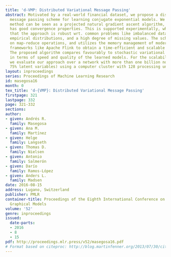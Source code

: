 ```yaml
---
title: 'd-VMP: Distributed Variational Message Passing'
abstract: Motivated by a real-world financial dataset, we propose a distributed variational
  message passing scheme for learning conjugate exponential models. We show that the
  method can be seen as a projected natural gradient ascent algorithm, and it therefore
  has good convergence properties. This is supported experimentally, where we show
  that the approach is robust wrt. common problems like imbalanced data, heavy-tailed
  empirical distributions, and a high degree of missing values. The scheme is based
  on map-reduce operations, and utilizes the memory management of modern big data
  frameworks like Apache Flink to obtain a time-efficient and scalable implementation.
  The proposed algorithm compares favourably to stochastic variational inference both
  in terms of speed and quality of the learned models. For the scalability analysis,
  we evaluate our approach over a network with more than one billion nodes (and approx.
  75% latent variables) using a computer cluster with 128 processing units.
layout: inproceedings
series: Proceedings of Machine Learning Research
id: masegosa16
month: 0
tex_title: 'd-{VMP}: Distributed Variational Message Passing'
firstpage: 321
lastpage: 332
page: 321-332
sections: 
author:
- given: Andrés R.
  family: Masegosa
- given: Ana M.
  family: Martı́nez
- given: Helge
  family: Langseth
- given: Thomas D.
  family: Nielsen
- given: Antonio
  family: Salmerón
- given: Darío
  family: Ramos-López
- given: Anders L.
  family: Madsen
date: 2016-08-15
address: Lugano, Switzerland
publisher: PMLR
container-title: Proceedings of the Eighth International Conference on Probabilistic
  Graphical Models
volume: '52'
genre: inproceedings
issued:
  date-parts:
  - 2016
  - 8
  - 15
pdf: http://proceedings.mlr.press/v52/masegosa16.pdf
# Format based on citeproc: http://blog.martinfenner.org/2013/07/30/citeproc-yaml-for-bibliographies/
---
```

